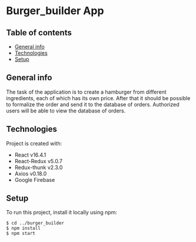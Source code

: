 # Burger_builder App

## Table of contents
* [General info](#general-info)
* [Technologies](#technologies)
* [Setup](#setup)

## General info
The task of the application is to create a hamburger from different ingredients, each of which has its own price. After that it should be possible to formalize the order and send it to the database of orders. Authorized users will be able to view the database of orders.
	
## Technologies
Project is created with:
* React v16.4.1
* React-Redux v5.0.7
* Redux-thunk  v2.3.0
* Axios v0.18.0
* Google Firebase
	
## Setup
To run this project, install it locally using npm:

```
$ cd ../burger_builder
$ npm install
$ npm start
```